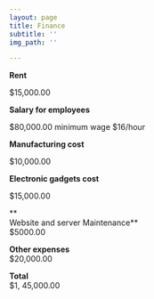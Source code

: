 ```yaml
---
layout: page
title: Finance
subtitle: ''
img_path: ''

---
```

**Rent**

$15,000.00

**Salary for employees**

$80,000.00 minimum wage $16/hour

**Manufacturing cost**

$10,000.00

**Electronic gadgets cost**

$15,000.00

\**  
Website and server Maintenance**  
$5000.00

**Other expenses**  
$20,000.00

**Total**  
$1, 45,000.00